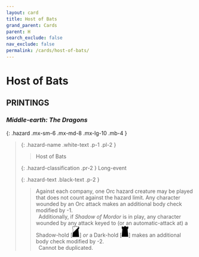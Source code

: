 ```yaml
---
layout: card
title: Host of Bats
grand_parent: Cards
parent: H
search_exclude: false
nav_exclude: false
permalink: /cards/host-of-bats/
---
```


# Host of Bats


## PRINTINGS


### _Middle-earth: The Dragons_

{: .hazard .mx-sm-6 .mx-md-8 .mx-lg-10 .mb-4 }
> {: .hazard-name .white-text .p-1 .pl-2 }
> > <div class="hazard-mp"></div>
> > <div class="card-name">Host of Bats</div>
>
> {: .hazard-classification .pr-2 }
> Long-event
>
> {: .hazard-text .black-text .p-2 }
> > Against each company, one Orc hazard creature may be played that does not count against the hazard limit. Any character wounded by an Orc attack makes an additional body check modified by -1. <br>&ensp;Additionally, if _Shadow of Mordor_ is in play, any character wounded by any attack keyed to (or an automatic-attack at) a Shadow-hold <nobr>[<img src="/assets/images/shadow-hold.svg">]</nobr> _or_ a Dark-hold <nobr>[<img src="/assets/images/dark-hold.svg">]</nobr> makes an additional body check modified by -2. <br>&ensp;Cannot be duplicated. 
>

